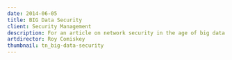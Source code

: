 ```yaml
---
date: 2014-06-05
title: BIG Data Security
client: Security Management
description: For an article on network security in the age of big data.
artdirector: Roy Comiskey
thumbnail: tn_big-data-security
---
```


<img srcset="/img/big-data-security-1x.png 1x, /img/big-data-security-2x.png 2x">
